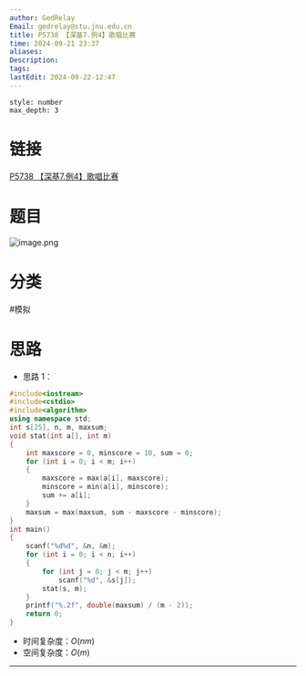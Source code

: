 ```yaml
---
author: GedRelay
Email: gedrelay@stu.jnu.edu.cn
title: P5738 【深基7.例4】歌唱比赛
time: 2024-09-21 23:37
aliases: 
Description: 
tags: 
lastEdit: 2024-09-22-12:47
---
```


```toc
style: number
max_depth: 3
```

# 链接
[P5738 【深基7.例4】歌唱比赛](https://www.luogu.com.cn/problem/P5738) 

# 题目
![image.png](https://ged-pic-bed.oss-cn-guangzhou.aliyuncs.com/img/202409212337274.png)


# 分类
#模拟 

# 思路
- 思路 1：


```cpp
#include<iostream>
#include<cstdio>
#include<algorithm>
using namespace std;
int s[25], n, m, maxsum;
void stat(int a[], int m)
{
	int maxscore = 0, minscore = 10, sum = 0;
	for (int i = 0; i < m; i++)
	{
		maxscore = max(a[i], maxscore);
		minscore = min(a[i], minscore);
		sum += a[i];
	}
	maxsum = max(maxsum, sum - maxscore - minscore);
}
int main()
{
	scanf("%d%d", &n, &m);
	for (int i = 0; i < n; i++)
	{
		for (int j = 0; j < m; j++)
			scanf("%d", &s[j]);
		stat(s, m);
	}
	printf("%.2f", double(maxsum) / (m - 2));
	return 0;
}
```


- 时间复杂度：${O\left( nm \right)  }$ 
- 空间复杂度：${O\left( m \right)  }$ 


---

